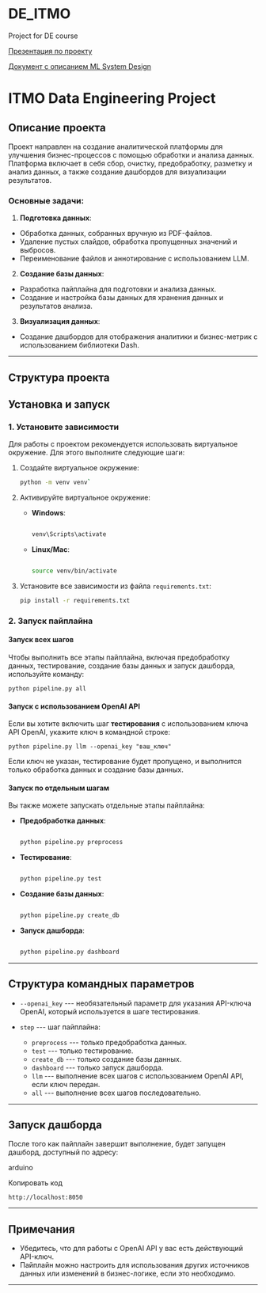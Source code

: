# DE_ITMO
Project for DE course

[Презентация по проекту](https://docs.google.com/presentation/d/1S44q5Z6KPy6j-jwFnMBDg7bmJFs-yludvspQBhR1qFM/edit?usp=sharing)

[Документ с описанием ML System Design](https://drive.google.com/file/d/1p125NFMIReSkEXtLc37LiuEOAv8XNQ01/view?usp=sharing)



# ITMO Data Engineering Project

## Описание проекта

Проект направлен на создание аналитической платформы для улучшения бизнес-процессов с помощью обработки и анализа данных. Платформа включает в себя сбор, очистку, предобработку, разметку и анализ данных, а также создание дашбордов для визуализации результатов.

### Основные задачи:
1. **Подготовка данных**:
 - Обработка данных, собранных вручную из PDF-файлов.
 - Удаление пустых слайдов, обработка пропущенных значений и выбросов.
 - Переименование файлов и аннотирование с использованием LLM.

2. **Создание базы данных**:
 - Разработка пайплайна для подготовки и анализа данных.
 - Создание и настройка базы данных для хранения данных и результатов анализа.

3. **Визуализация данных**:
 - Создание дашбордов для отображения аналитики и бизнес-метрик с использованием библиотеки Dash.

---

## Структура проекта


## Установка и запуск

### 1. Установите зависимости

Для работы с проектом рекомендуется использовать виртуальное окружение. Для этого выполните следующие шаги:

1. Создайте виртуальное окружение:

   ```bash
   python -m venv venv`

1.  Активируйте виртуальное окружение:

    -   **Windows**:

        ```bash

        venv\Scripts\activate

    -   **Linux/Mac**:


        ```bash

        source venv/bin/activate

2.  Установите все зависимости из файла `requirements.txt`:

     ```bash
    pip install -r requirements.txt

### 2\. Запуск пайплайна

#### Запуск всех шагов

Чтобы выполнить все этапы пайплайна, включая предобработку данных, тестирование, создание базы данных и запуск дашборда, используйте команду:

    python pipeline.py all

#### Запуск с использованием OpenAI API

Если вы хотите включить шаг **тестирования** с использованием ключа API OpenAI, укажите ключ в командной строке:

    python pipeline.py llm --openai_key "ваш_ключ"

Если ключ не указан, тестирование будет пропущено, и выполнится только обработка данных и создание базы данных.

#### Запуск по отдельным шагам

Вы также можете запускать отдельные этапы пайплайна:

-   **Предобработка данных**:

    ```bash

    python pipeline.py preprocess

-   **Тестирование**:

     ```bash

    python pipeline.py test

-   **Создание базы данных**:

     ```bash

    python pipeline.py create_db

-   **Запуск дашборда**:

     ```bash

    python pipeline.py dashboard
* * * * *

Структура командных параметров
------------------------------

-   `--openai_key` --- необязательный параметр для указания API-ключа OpenAI, который используется в шаге тестирования.

-   `step` --- шаг пайплайна:

    -   `preprocess` --- только предобработка данных.
    -   `test` --- только тестирование.
    -   `create_db` --- только создание базы данных.
    -   `dashboard` --- только запуск дашборда.
    -   `llm` --- выполнение всех шагов с использованием OpenAI API, если ключ передан.
    -   `all` --- выполнение всех шагов последовательно.

* * * * *

Запуск дашборда
---------------

После того как пайплайн завершит выполнение, будет запущен дашборд, доступный по адресу:

arduino

Копировать код

`http://localhost:8050`

* * * * *


Примечания
----------

-   Убедитесь, что для работы с OpenAI API у вас есть действующий API-ключ.
-   Пайплайн можно настроить для использования других источников данных или изменений в бизнес-логике, если это необходимо.

* * * * *